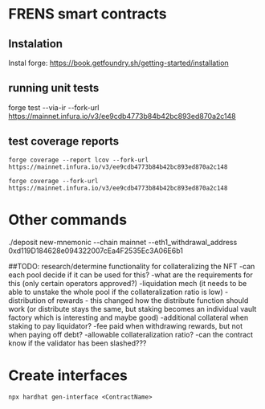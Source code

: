 # FRENS smart contracts

## Instalation

Instal forge: https://book.getfoundry.sh/getting-started/installation

## running unit tests

forge test --via-ir --fork-url https://mainnet.infura.io/v3/ee9cdb4773b84b42bc893ed870a2c148

## test coverage reports

`forge coverage --report lcov --fork-url https://mainnet.infura.io/v3/ee9cdb4773b84b42bc893ed870a2c148`

`forge coverage --fork-url https://mainnet.infura.io/v3/ee9cdb4773b84b42bc893ed870a2c148`

# Other commands
./deposit new-mnemonic --chain mainnet --eth1_withdrawal_address 0xd119D184628e094322007cEa4F2535Ec3A06E6b1


##TODO: research/determine functionality for collateralizing the NFT
  -can each pool decide if it can be used for this?
  -what are the requirements for this (only certain operators approved?)
  -liquidation mech (it needs to be able to unstake the whole pool if the collateralization ratio is low)
  -distribution of rewards - this changed how the distribute function should work (or distribute stays the same, but staking becomes an individual vault factory which is interesting and maybe good)
  -additional collateral when staking to pay liquidator?
  -fee paid when withdrawing rewards, but not when paying off debt?
  -allowable collateralization ratio?
  -can the contract know if the validator has been slashed???


# Create interfaces

`npx hardhat gen-interface <ContractName>`

